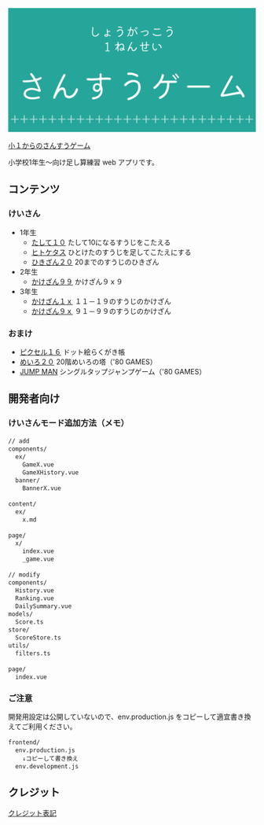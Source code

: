 <img src="https://raw.githubusercontent.com/kaku3/e1-math-plus-10/master/frontend/static/icon-1280x640.png" />

[小１からのさんすうゲーム](https://kaku3.github.io/e1-math-plus-10/frontend/dist/)

小学校1年生～向け足し算練習 web アプリです。

## コンテンツ

### けいさん
- 1年生
  - [たして１０](https://kaku3.github.io/e1-math-plus-10/frontend/dist/game-plus-10)
    たして10になるすうじをこたえる
  - [ヒトケタス](https://kaku3.github.io/e1-math-plus-10/frontend/dist/game-plus-single)
    ひとけたのすうじを足してこたえにする
  - [ひきざん２０](https://kaku3.github.io/e1-math-plus-10/frontend/dist/game-minus-20)
    20までのすうじのひきざん
- 2年生
  - [かけざん９９](https://kaku3.github.io/e1-math-plus-10/frontend/dist/game-mul-99)
    かけざん９ｘ９
- 3年生
  - [かけざん１ｘ](https://kaku3.github.io/e1-math-plus-10/frontend/dist/game-mul-1x)
    １１－１９のすうじのかけざん
  - [かけざん９ｘ](https://kaku3.github.io/e1-math-plus-10/frontend/dist/game-mul-9x)
    ９１－９９のすうじのかけざん

### おまけ
- [ピクセル１６](https://kaku3.github.io/e1-math-plus-10/frontend/dist/pixel16)
  ドット絵らくがき帳
- [めいろ２０](https://kaku3.github.io/e1-math-plus-10/frontend/dist/game-maze-20)
  20階めいろの塔（'80 GAMES）
- [JUMP MAN](https://kaku3.github.io/e1-math-plus-10/frontend/dist/game-jump-man)
  シングルタップジャンプゲーム（'80 GAMES）

## 開発者向け

### けいさんモード追加方法（メモ）
```
// add
components/
  ex/
    GameX.vue
    GameXHistory.vue
  banner/
    BannerX.vue

content/
  ex/
    x.md

page/
  x/
    index.vue
    _game.vue

// modify
components/
  History.vue
  Ranking.vue
  DailySummary.vue
models/
  Score.ts
store/
  ScoreStore.ts
utils/
  filters.ts

page/
  index.vue
```

### ご注意

開発用設定は公開していないので、env.production.js をコピーして適宜書き換えてご利用ください。
```
frontend/
  env.production.js
    ↓コピーして書き換え
  env.development.js
```

## クレジット
[クレジット表記](https://github.com/kaku3/e1-math-plus-10/tree/master/frontend/content/credits.md)